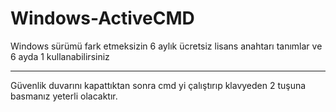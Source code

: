 # Windows-ActiveCMD
Windows sürümü fark etmeksizin 6 aylık ücretsiz lisans anahtarı tanımlar ve 6 ayda 1 kullanabilirsiniz

-------------------------------------------------------------------------------------------------------
Güvenlik duvarını kapattıktan sonra cmd yi çalıştırıp klavyeden 2 tuşuna basmanız yeterli olacaktır.
